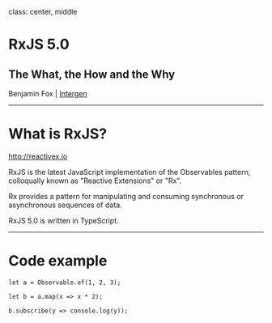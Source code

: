 class: center, middle

# RxJS 5.0
## The What, the How and the Why

Benjamin Fox | [Intergen](http://teamintergen.com)

---

# What is RxJS?

http://reactivex.io

RxJS is the latest JavaScript implementation of the Observables pattern, colloqually known as "Reactive Extensions" or "Rx".

Rx provides a pattern for manipulating and consuming synchronous or asynchronous sequences of data.

RxJS 5.0 is written in TypeScript.

---

# Code example

```
let a = Observable.of(1, 2, 3);

let b = a.map(x => x * 2);

b.subscribe(y => console.log(y));
```